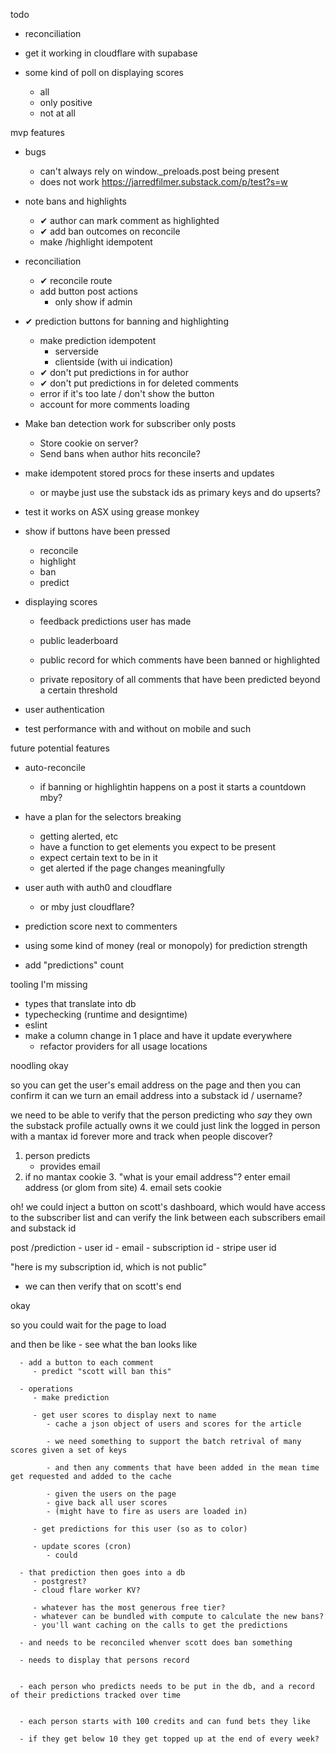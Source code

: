 todo
   - reconciliation
   
   - get it working in cloudflare with supabase

   - some kind of poll on displaying scores
      - all
      - only positive
      - not at all

mvp features
   - bugs
      - can't always rely on window._preloads.post being present
      - does not work https://jarredfilmer.substack.com/p/test?s=w

   - note bans and highlights
      - ✔ author can mark comment as highlighted
      - ✔ add ban outcomes on reconcile
      - make /highlight idempotent

   - reconciliation
      - ✔ reconcile route 
      - add button post actions
         - only show if admin

   - ✔ prediction buttons for banning and highlighting 
      - make prediction idempotent
         - serverside
         - clientside (with ui indication)
      - ✔ don't put predictions in for author
      - ✔ don't put predictions in for deleted comments 
      - error if it's too late / don't show the button
      - account for more comments loading

   - Make ban detection work for subscriber only posts
      - Store cookie on server?
      - Send bans when author hits reconcile?

   - make idempotent stored procs for these inserts and updates
      - or maybe just use the substack ids as primary keys and do upserts?

   - test it works on ASX using grease monkey

   - show if buttons have been pressed
      - reconcile
      - highlight
      - ban
      - predict

   - displaying scores
      - feedback predictions user has made

      - public leaderboard

      - public record for which comments have been banned or highlighted

      - private repository of all comments that have been predicted beyond a certain threshold

   - user authentication

   - test performance with and without on mobile and such

future potential features
   - auto-reconcile
      - if banning or highlightin happens on a post
         it starts a countdown mby?

   - have a plan for the selectors breaking
      - getting alerted, etc
      - have a function to get elements you expect to be present
      - expect certain text to be in it
      - get alerted if the page changes meaningfully

   - user auth with auth0 and cloudflare
      - or mby just cloudflare?

   - prediction score next to commenters

   - using some kind of money (real or monopoly) for prediction strength

   - add "predictions" count

tooling I'm missing
   - types that translate into db
   - typechecking (runtime and designtime)
   - eslint
   - make a column change in 1 place and have it update everywhere
      - refactor providers for all usage locations

noodling
   okay

   so you can get the user's email address on the page
   and then you can confirm it
   can we turn an email address into a substack id / username?


   we need to be able to verify that the person predicting who *say* they own the substack profile
   actually owns it
   we could just link the logged in person
   with a mantax id forever more
   and track when people discover?


   1. person predicts
      - provides email
   2. if no mantax cookie
      3. "what is your email address"? enter email address (or glom from site)
         4. email sets cookie

   oh! we could inject a button on scott's dashboard, which would have access to
   the subscriber list and can verify the link between each subscribers
   email and substack id

   post /prediction
      - user id
      - email
      - subscription id
      - stripe user id


   "here is my subscription id, which is not public"

   - we can then verify that on scott's end


   okay

   so you could wait for the page to load

   and then be like
      - see what the ban looks like

      - add a button to each comment
         - predict "scott will ban this"

      - operations
         - make prediction

         - get user scores to display next to name
            - cache a json object of users and scores for the article

            - we need something to support the batch retrival of many scores given a set of keys

            - and then any comments that have been added in the mean time get requested and added to the cache

            - given the users on the page
            - give back all user scores
            - (might have to fire as users are loaded in)
         
         - get predictions for this user (so as to color)

         - update scores (cron)
            - could 

      - that prediction then goes into a db
         - postgrest?
         - cloud flare worker KV?

         - whatever has the most generous free tier?
         - whatever can be bundled with compute to calculate the new bans?
         - you'll want caching on the calls to get the predictions

      - and needs to be reconciled whenver scott does ban something

      - needs to display that persons record


      - each person who predicts needs to be put in the db, and a record of their predictions tracked over time


      - each person starts with 100 credits and can fund bets they like

      - if they get below 10 they get topped up at the end of every week?
